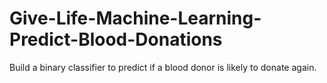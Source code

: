 # Give-Life-Machine-Learning-Predict-Blood-Donations
Build a binary classifier to predict if a blood donor is likely to donate again.
